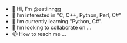 - 👋 Hi, I’m @eatiinngg
- 👀 I’m interested in "C, C++, Python, Perl, C#"
- 🌱 I’m currently learning "Python, C#".
- 💞️ I’m looking to collaborate on ...
- 📫 How to reach me ...

<!---
eatiinngg/eatiinngg is a ✨ special ✨ repository because its `README.md` (this file) appears on your GitHub profile.
You can click the Preview link to take a look at your changes.
--->
